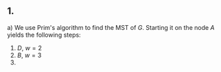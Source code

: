 ## 1.
a)
We use Prim's algorithm to find the MST of $G$. Starting it on the node $A$ yields the following steps:

1. $D$, $w = 2$
2. $B$, $w= 3$
3. 